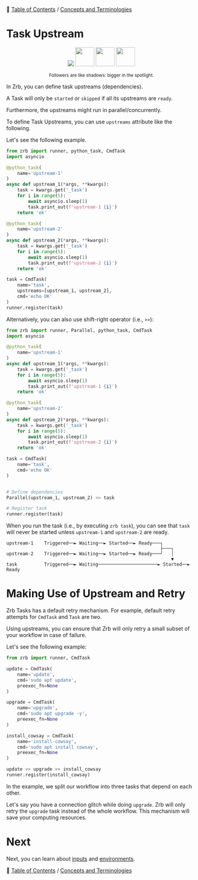 🔖 [Table of Contents](../README.md) / [Concepts and Terminologies](README.md)

# Task Upstream

<div align="center">
  <img src="../_images/emoji/chicken.png"/>
  <img height="50em" src="../_images/emoji/baby_chick.png">
  <img height="50em" src="../_images/emoji/baby_chick.png">
  <img height="50em" src="../_images/emoji/baby_chick.png">
  <p>
    <sub>
      Followers are like shadows: bigger in the spotlight.
    </sub>
  </p>
</div>


In Zrb, you can define task upstreams (dependencies).

A Task will only be `started` or `skipped` if all its upstreams are `ready`.

Furthermore, the upstreams might run in parallel/concurrently.

To define Task Upstreams, you can use `upstreams` attribute like the following.

Let's see the following example.

```python
from zrb import runner, python_task, CmdTask
import asyncio

@python_task(
    name='upstream-1'
)
async def upstream_1(*args, **kwargs):
    task = kwargs.get('_task')
    for i in range(5):
        await asyncio.sleep(1)
        task.print_out(f'upstream-1 {i}') 
    return 'ok'

@python_task(
    name='upstream-2'
)
async def upstream_2(*args, **kwargs):
    task = kwargs.get('_task')
    for i in range(5):
        await asyncio.sleep(1)
        task.print_out(f'upstream-2 {i}') 
    return 'ok'

task = CmdTask(
    name='task',
    upstreams=[upstream_1, upstream_2],
    cmd='echo OK'
)
runner.register(task)
```

Alternatively, you can also use shift-right operator (i.e., `>>`):

```python
from zrb import runner, Parallel, python_task, CmdTask
import asyncio

@python_task(
    name='upstream-1'
)
async def upstream_1(*args, **kwargs):
    task = kwargs.get('_task')
    for i in range(5):
        await asyncio.sleep(1)
        task.print_out(f'upstream-1 {i}') 
    return 'ok'

@python_task(
    name='upstream-2'
)
async def upstream_2(*args, **kwargs):
    task = kwargs.get('_task')
    for i in range(5):
        await asyncio.sleep(1)
        task.print_out(f'upstream-2 {i}') 
    return 'ok'

task = CmdTask(
    name='task',
    cmd='echo OK'
)


# Define dependencies
Parallel(upstream_1, upstream_2) >> task

# Register task
runner.register(task)
```


When you run the task (i.e., by executing `zrb task`), you can see that `task` will never be started unless `upstream-1` and `upstream-2` are ready.

```
upstream-1    Triggered──► Waiting──► Started──► Ready───┐
                                                         ├───┐
upstream-2    Triggered──► Waiting──► Started──► Ready───┘   │
                                                             ▼
task          Triggered──► Waiting──────────────────────► Started──► Ready
```

# Making Use of Upstream and Retry

Zrb Tasks has a default retry mechanism. For example, default retry attempts for `CmdTask` and `Task` are two.

Using upstreams, you can ensure that Zrb will only retry a small subset of your workflow in case of failure.

Let's see the following example:

```python
from zrb import runner, CmdTask

update = CmdTask(
    name='update',
    cmd='sudo apt update',
    preexec_fn=None
)

upgrade = CmdTask(
    name='upgrade',
    cmd='sudo apt upgrade -y',
    preexec_fn=None
)

install_cowsay = CmdTask(
    name='install-cowsay',
    cmd='sudo apt install cowsay',
    preexec_fn=None
)

update >> upgrade >> install_cowsay
runner.register(install_cowsay)
```

In the example, we split our workflow into three tasks that depend on each other.

Let's say you have a connection glitch while doing `upgrade`. Zrb will only retry the `upgrade` task instead of the whole workflow. This mechanism will save your computing resources. 

# Next

Next, you can learn about [inputs](inputs.md) and [environments](environments.md).

🔖 [Table of Contents](../README.md) / [Concepts and Terminologies](README.md)

